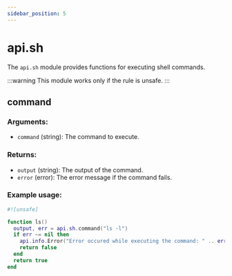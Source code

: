 ```yaml
---
sidebar_position: 5
---
```


# api.sh

The `api.sh` module provides functions for executing shell commands.

:::warning
This module works only if the rule is unsafe.
:::

## command

### Arguments:
- `command` (string): The command to execute.

### Returns:
- `output` (string): The output of the command.
- `error` (error): The error message if the command fails.

### Example usage:

```lua
#![unsafe]

function ls()
  output, err = api.sh.command("ls -l")
  if err ~= nil then
    api.info.Error("Error occured while executing the command: " .. err)
    return false
  end
  return true
end
```
